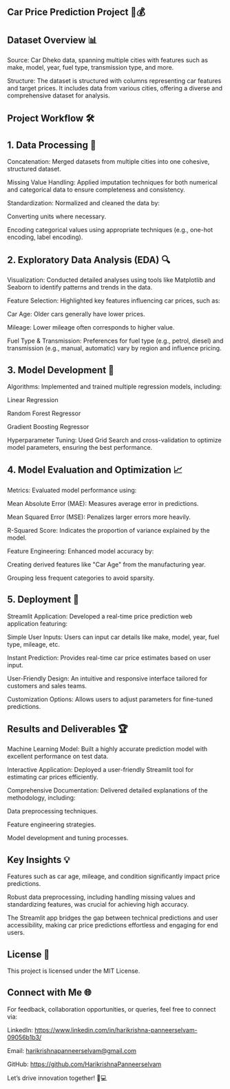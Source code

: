## Car Price Prediction Project 🚗💰

## Dataset Overview 📊

Source: Car Dheko data, spanning multiple cities with features such as make, model, year, fuel type, transmission type, and more.

Structure: The dataset is structured with columns representing car features and target prices. It includes data from various cities, offering a diverse and comprehensive dataset for analysis.

## Project Workflow 🛠️

## 1. Data Processing 🔄

Concatenation: Merged datasets from multiple cities into one cohesive, structured dataset.

Missing Value Handling: Applied imputation techniques for both numerical and categorical data to ensure completeness and consistency.

Standardization: Normalized and cleaned the data by:

Converting units where necessary.

Encoding categorical values using appropriate techniques (e.g., one-hot encoding, label encoding).

## 2. Exploratory Data Analysis (EDA) 🔍

Visualization: Conducted detailed analyses using tools like Matplotlib and Seaborn to identify patterns and trends in the data.

Feature Selection: Highlighted key features influencing car prices, such as:

Car Age: Older cars generally have lower prices.

Mileage: Lower mileage often corresponds to higher value.

Fuel Type & Transmission: Preferences for fuel type (e.g., petrol, diesel) and transmission (e.g., manual, automatic) vary by region and influence pricing.

## 3. Model Development 🤖

Algorithms: Implemented and trained multiple regression models, including:

Linear Regression

Random Forest Regressor

Gradient Boosting Regressor

Hyperparameter Tuning: Used Grid Search and cross-validation to optimize model parameters, ensuring the best performance.

## 4. Model Evaluation and Optimization 📈

Metrics: Evaluated model performance using:

Mean Absolute Error (MAE): Measures average error in predictions.

Mean Squared Error (MSE): Penalizes larger errors more heavily.

R-Squared Score: Indicates the proportion of variance explained by the model.

Feature Engineering: Enhanced model accuracy by:

Creating derived features like "Car Age" from the manufacturing year.

Grouping less frequent categories to avoid sparsity.

## 5. Deployment 🚀

Streamlit Application: Developed a real-time price prediction web application featuring:

Simple User Inputs: Users can input car details like make, model, year, fuel type, mileage, etc.

Instant Prediction: Provides real-time car price estimates based on user input.

User-Friendly Design: An intuitive and responsive interface tailored for customers and sales teams.

Customization Options: Allows users to adjust parameters for fine-tuned predictions.

## Results and Deliverables 🏆

Machine Learning Model: Built a highly accurate prediction model with excellent performance on test data.

Interactive Application: Deployed a user-friendly Streamlit tool for estimating car prices efficiently.

Comprehensive Documentation: Delivered detailed explanations of the methodology, including:

Data preprocessing techniques.

Feature engineering strategies.

Model development and tuning processes.

## Key Insights 💡

Features such as car age, mileage, and condition significantly impact price predictions.

Robust data preprocessing, including handling missing values and standardizing features, was crucial for achieving high accuracy.

The Streamlit app bridges the gap between technical predictions and user accessibility, making car price predictions effortless and engaging for end users.

## License 📜

This project is licensed under the MIT License.

## Connect with Me 🌐

For feedback, collaboration opportunities, or queries, feel free to connect via:

LinkedIn: https://www.linkedin.com/in/harikrishna-panneerselvam-09056b1b3/

Email: harikrishnapanneerselvam@gmail.com

GitHub: https://github.com/HarikrishnaPanneerselvam

Let’s drive innovation together! 🚗💻